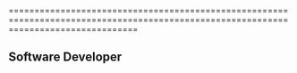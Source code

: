 
=====================================================================================================================================

Software Developer
------------------



